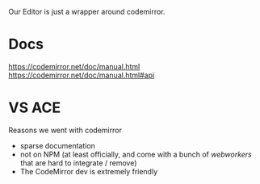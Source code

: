 Our Editor is just a wrapper around codemirror.

# Docs 
https://codemirror.net/doc/manual.html 
https://codemirror.net/doc/manual.html#api

# VS ACE
Reasons we went with codemirror
* sparse documentation
* not on NPM (at least officially, and come with a bunch of *webworkers* that are hard to integrate / remove)
* The CodeMirror dev is extremely friendly